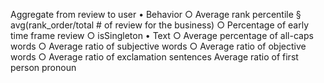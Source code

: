 Aggregate from review to user
	• Behavior
		○ Average rank percentile
			§ avg(rank_order/total # of review for the business)
		○ Percentage of early time frame review
		○ isSingleton
	• Text
		○ Average percentage of all-caps words
		○ Average ratio of subjective words
		○ Average ratio of objective words
		○ Average ratio of exclamation sentences
Average ratio of first person pronoun